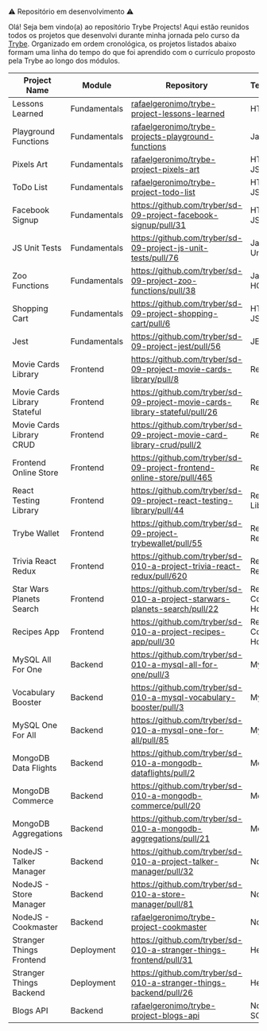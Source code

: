 ⚠ Repositório em desenvolvimento ⚠

Olá! Seja bem vindo(a) ao repositório Trybe Projects!
Aqui estão reunidos todos os projetos que desenvolvi durante minha jornada pelo curso da [Trybe](https://www.betrybe.com/).
Organizado em ordem cronológica, os projetos listados abaixo formam uma linha do tempo do que foi aprendido com o currículo proposto pela Trybe ao longo dos módulos.

|Project Name|Module|Repository|Technologies|
|---|---|---|---|
|Lessons Learned|Fundamentals|[rafaelgeronimo/trybe-project-lessons-learned](https://github.com/rafaelgeronimo/trybe-project-lessons-learned)|HTML & CSS|
|Playground Functions|Fundamentals|[rafaelgeronimo/trybe-projects-playground-functions](https://github.com/rafaelgeronimo/trybe-project-playground-functions)|JavaScript|
|Pixels Art|Fundamentals|[rafaelgeronimo/trybe-project-pixels-art](https://github.com/rafaelgeronimo/trybe-project-pixels-art)|HTML, CSS & JS|
|ToDo List|Fundamentals|[rafaelgeronimo/trybe-project-todo-list](https://github.com/rafaelgeronimo/trybe-project-todo-list)|HTML, CSS & JS|
|Facebook Signup|Fundamentals|https://github.com/tryber/sd-09-project-facebook-signup/pull/31|HTML, CSS & JS|
|JS Unit Tests|Fundamentals|https://github.com/tryber/sd-09-project-js-unit-tests/pull/76|JavaScript & Unit Tests|
|Zoo Functions|Fundamentals|https://github.com/tryber/sd-09-project-zoo-functions/pull/38|JavaScript & HOF|
|Shopping Cart|Fundamentals|https://github.com/tryber/sd-09-project-shopping-cart/pull/6|HTML, CSS & JS|
|Jest|Fundamentals|https://github.com/tryber/sd-09-project-jest/pull/56|JEST|
|Movie Cards Library|Frontend|https://github.com/tryber/sd-09-project-movie-cards-library/pull/8|React|
|Movie Cards Library Stateful|Frontend|https://github.com/tryber/sd-09-project-movie-cards-library-stateful/pull/26|React|
|Movie Cards Library CRUD|Frontend|https://github.com/tryber/sd-09-project-movie-card-library-crud/pull/2|React|
|Frontend Online Store|Frontend|https://github.com/tryber/sd-09-project-frontend-online-store/pull/465|React|
|React Testing Library|Frontend|https://github.com/tryber/sd-09-project-react-testing-library/pull/44|React Testing Library|
|Trybe Wallet|Frontend|https://github.com/tryber/sd-09-project-trybewallet/pull/55|React & Redux|
|Trivia React Redux|Frontend|https://github.com/tryber/sd-010-a-project-trivia-react-redux/pull/620|React & Redux|
|Star Wars Planets Search|Frontend|https://github.com/tryber/sd-010-a-project-starwars-planets-search/pull/22|React & Context API + Hooks|
|Recipes App|Frontend|https://github.com/tryber/sd-010-a-project-recipes-app/pull/30|React & Context API + Hooks|
|MySQL All For One|Backend|https://github.com/tryber/sd-010-a-mysql-all-for-one/pull/3|MySQL|
|Vocabulary Booster|Backend|https://github.com/tryber/sd-010-a-mysql-vocabulary-booster/pull/3|MySQL|
|MySQL One For All|Backend|https://github.com/tryber/sd-010-a-mysql-one-for-all/pull/85|MySQL|
|MongoDB Data Flights|Backend|https://github.com/tryber/sd-010-a-mongodb-dataflights/pull/2|MongoDB|
|MongoDB Commerce|Backend|https://github.com/tryber/sd-010-a-mongodb-commerce/pull/20|MongoDB|
|MongoDB Aggregations|Backend|https://github.com/tryber/sd-010-a-mongodb-aggregations/pull/21|MongoDB|
|NodeJS - Talker Manager|Backend|https://github.com/tryber/sd-010-a-project-talker-manager/pull/32|NodeJS|
|NodeJS - Store Manager|Backend|https://github.com/tryber/sd-010-a-store-manager/pull/81|NodeJS|
|NodeJS - Cookmaster|Backend|[rafaelgeronimo/trybe-project-cookmaster](https://github.com/rafaelgeronimo/trybe-project-cookmaster)|NodeJS|
|Stranger Things Frontend|Deployment|https://github.com/tryber/sd-010-a-stranger-things-frontend/pull/31|Heroku|
|Stranger Things Backend|Deployment|https://github.com/tryber/sd-010-a-stranger-things-backend/pull/26|Heroku|
|Blogs API|Backend|[rafaelgeronimo/trybe-project-blogs-api](https://github.com/rafaelgeronimo/trybe-project-blogs-api)|NodeJS, SOLID e ORM|
